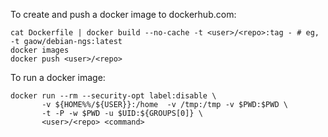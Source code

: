To create and push a docker image to dockerhub.com:

```
cat Dockerfile | docker build --no-cache -t <user>/<repo>:tag - # eg, -t gaow/debian-ngs:latest
docker images
docker push <user>/<repo>
```
To run a docker image:

```
docker run --rm --security-opt label:disable \
       -v ${HOME%%/${USER}}:/home  -v /tmp:/tmp -v $PWD:$PWD \
       -t -P -w $PWD -u $UID:${GROUPS[0]} \
       <user>/<repo> <command>
```
